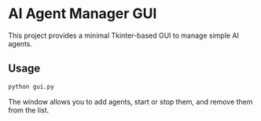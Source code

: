 # AI Agent Manager GUI

This project provides a minimal Tkinter-based GUI to manage simple AI agents.

## Usage

```bash
python gui.py
```

The window allows you to add agents, start or stop them, and remove them from the list.
